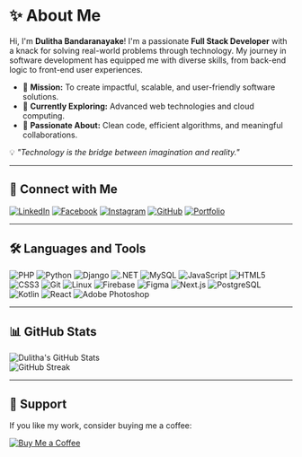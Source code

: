 # ✨ About Me

Hi, I'm **Dulitha Bandaranayake**! I'm a passionate **Full Stack Developer** with a knack for solving real-world problems through technology. My journey in software development has equipped me with diverse skills, from back-end logic to front-end user experiences.

- 🚀 **Mission:** To create impactful, scalable, and user-friendly software solutions.  
- 🌱 **Currently Exploring:** Advanced web technologies and cloud computing.  
- 🪩 **Passionate About:** Clean code, efficient algorithms, and meaningful collaborations.

💡 _"Technology is the bridge between imagination and reality."_

---

## 🔎 Connect with Me

[![LinkedIn](https://img.shields.io/badge/LinkedIn-Profile-blue)](https://www.linkedin.com/in/dulitha-bandaranayake-7964b0167) 
[![Facebook](https://img.shields.io/badge/Facebook-Profile-blue)](https://www.facebook.com/dulitha.bandaranayake.37) 
[![Instagram](https://img.shields.io/badge/Instagram-Profile-purple)](https://www.instagram.com/dulitha_bandaranayake) 
[![GitHub](https://img.shields.io/badge/GitHub-Profile-black)](https://github.com/DulithaBandaranayake) 
[![Portfolio](https://img.shields.io/badge/Portfolio-Website-lightblue)](https://dulithabandaranayake.github.io/)

---

## 🛠️ Languages and Tools

![PHP](https://img.shields.io/badge/-PHP-777BB4?logo=php&logoColor=white)
![Python](https://img.shields.io/badge/-Python-3776AB?logo=python&logoColor=white)
![Django](https://img.shields.io/badge/-Django-092E20?logo=django&logoColor=white)
![.NET](https://img.shields.io/badge/-.NET-512BD4?logo=dotnet&logoColor=white)
![MySQL](https://img.shields.io/badge/-MySQL-4479A1?logo=mysql&logoColor=white)
![JavaScript](https://img.shields.io/badge/-JavaScript-F7DF1E?logo=javascript&logoColor=black)
![HTML5](https://img.shields.io/badge/-HTML5-E34F26?logo=html5&logoColor=white)
![CSS3](https://img.shields.io/badge/-CSS3-1572B6?logo=css3&logoColor=white)
![Git](https://img.shields.io/badge/-Git-F05032?logo=git&logoColor=white)
![Linux](https://img.shields.io/badge/-Linux-FCC624?logo=linux&logoColor=black)
![Firebase](https://img.shields.io/badge/-Firebase-FFCA28?logo=firebase&logoColor=black)
![Figma](https://img.shields.io/badge/-Figma-F24E1E?logo=figma&logoColor=white)
![Next.js](https://img.shields.io/badge/-Next.js-000000?logo=nextdotjs&logoColor=white)
![PostgreSQL](https://img.shields.io/badge/-PostgreSQL-4169E1?logo=postgresql&logoColor=white)
![Kotlin](https://img.shields.io/badge/-Kotlin-0095D5?logo=kotlin&logoColor=white)
![React](https://img.shields.io/badge/-React-61DAFB?logo=react&logoColor=black)
![Adobe Photoshop](https://img.shields.io/badge/-Adobe%20Photoshop-31A8FF?logo=adobephotoshop&logoColor=white)

---

## 📊 GitHub Stats

![Dulitha's GitHub Stats](https://github-readme-stats.vercel.app/api?username=DulithaBandaranayake&show_icons=true&theme=radical)  
![GitHub Streak](https://github-readme-streak-stats.herokuapp.com/?user=DulithaBandaranayake&theme=radical)

---

## 💜 Support

If you like my work, consider buying me a coffee:

[![Buy Me a Coffee](https://img.shields.io/badge/Buy%20Me%20a%20Coffee-Support%20Me-orange)](https://www.buymeacoffee.com/yourusername)

